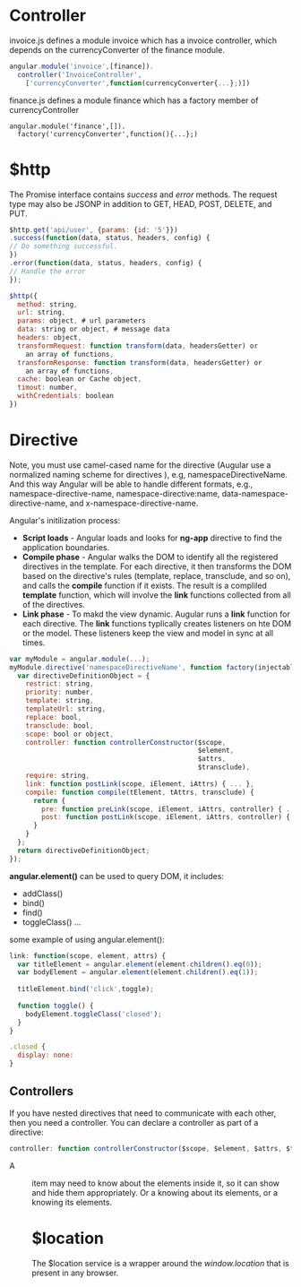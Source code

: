 # Controller #

invoice.js defines a module invoice which has  a invoice controller, which depends on the 
currencyConverter of the finance module.

```javascript
angular.module('invoice',[finance]).
  controller('InvoiceController',
    ['currencyConverter',function(currencyConverter{...};)])
```

finance.js defines a module finance which has a factory member of currencyController

```
angular.module('finance',[]).
  factory('currencyConverter',function(){...};)
```

# $http
The Promise interface contains *success* and *error* methods. The request type may also be 
JSONP in addition to GET, HEAD, POST, DELETE, and PUT.

```javascript
$http.get('api/user', {params: {id: '5'}})
.success(function(data, status, headers, config) {
// Do something successful.
})
.error(function(data, status, headers, config) {
// Handle the error
});

$http({
  method: string,
  url: string,
  params: object, # url parameters
  data: string or object, # message data
  headers: object,
  transformRequest: function transform(data, headersGetter) or
    an array of functions,
  transformResponse: function transform(data, headersGetter) or
    an array of functions,
  cache: boolean or Cache object,
  timout: number,
  withCredentials: boolean
})
```

# Directive
Note, you must use camel-cased name for the directive (Augular use a  normalized naming
scheme for directives ), e.g, namespaceDirectiveName. And this way Angular will be able 
to handle different formats, e.g., namespace-directive-name, namespace-directive:name, 
data-namespace-directive-name, and x-namespace-directive-name.

Angular's initilization process:
* **Script loads** - Angular loads and looks for **ng-app** directive to find the 
  application boundaries.
* **Compile phase** - Angular walks the DOM to identify all the registered directives
  in the template. For each directive, it then transforms the DOM based on the
  directive's rules (template, replace, transclude, and so on), and calls the **compile**
  function if it exists. The result is a compliled **template** function, which will
  involve the **link** functions collected from all of the directives.
* **Link phase** - To makd the view dynamic. Augular runs a **link** function for 
  each directive. The **link** functions typlically creates listeners on hte DOM or
  the model. These listeners keep the view and model in sync at all times.

```javascript
var myModule = angular.module(...);
myModule.directive('namespaceDirectiveName', function factory(injectables) {
  var directiveDefinitionObject = {
    restrict: string,
    priority: number,
    template: string,
    templateUrl: string,
    replace: bool,
    transclude: bool,
    scope: bool or object,
    controller: function controllerConstructor($scope,
                                               $element,
                                               $attrs,
                                               $transclude),
    require: string,
    link: function postLink(scope, iElement, iAttrs) { ... },
    compile: function compile(tElement, tAttrs, transclude) {
      return {
        pre: function preLink(scope, iElement, iAttrs, controller) { ... },
        post: function postLink(scope, iElement, iAttrs, controller) { ... }
      }
    }
  };
  return directiveDefinitionObject;
});
```
**angular.element()** can be used to query DOM, it includes:
* addClass()
* bind()
* find()
* toggleClass()
...

some example of using angular.element():
```javascript
link: function(scope, element, attrs) {
  var titleElement = angular.element(element.children().eq(0));
  var bodyElement = angular.element(element.children().eq(1));
  
  titleElement.bind('click',toggle);
  
  function toggle() {
    bodyElement.toggleClass('closed');
  }
}

.closed {
  display: none:
}
```

## Controllers
If you have nested directives that need to communicate with each other, then you 
need a controller. You can declare a controller as part of a directive:

```javascript
controller: function controllerConstructor($scope, $element, $attrs, $transclude)
```

A *<menu>* item may need to know about the *<menu-item>* elements 
inside it, so it can show and hide them appropriately. Or a *<tab-set>* knowing
about its *<tab>* elements, or a *<grid-view>* knowing its *<grid-element>* elements.

# $location
The $location service is a wrapper around the *window.location* that is present
in any browser.


